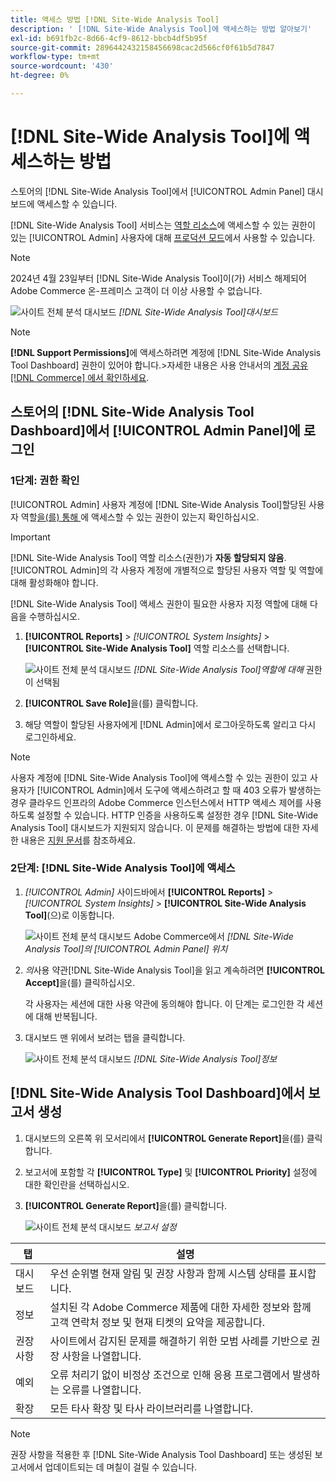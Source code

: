 ```yaml
---
title: 액세스 방법 [!DNL Site-Wide Analysis Tool]
description: ' [!DNL Site-Wide Analysis Tool]에 액세스하는 방법 알아보기'
exl-id: b691fb2c-8d66-4cf9-8612-bbcb4df5b95f
source-git-commit: 2896442432158456698cac2d566cf0f61b5d7847
workflow-type: tm+mt
source-wordcount: '430'
ht-degree: 0%

---
```


# [!DNL Site-Wide Analysis Tool]에 액세스하는 방법

스토어의 [!DNL Site-Wide Analysis Tool]에서 [!UICONTROL Admin Panel] 대시보드에 액세스할 수 있습니다.

[!DNL Site-Wide Analysis Tool] 서비스는 [역할 리소스](https://experienceleague.adobe.com/en/docs/commerce-admin/systems/tools/developer-tools#operation-modes)에 액세스할 수 있는 권한이 있는 [!UICONTROL Admin] 사용자에 대해 [프로덕션 모드](https://experienceleague.adobe.com/en/docs/commerce-admin/systems/user-accounts/permissions-user-roles)에서 사용할 수 있습니다.

>[!NOTE]
>
>2024년 4월 23일부터 [!DNL Site-Wide Analysis Tool]이(가) 서비스 해제되어 Adobe Commerce 온-프레미스 고객이 더 이상 사용할 수 없습니다.


![사이트 전체 분석 대시보드](../../assets/tools/site-wide-analysis-tool-dashboard.png)
*[!DNL Site-Wide Analysis Tool]대시보드*

>[!NOTE]
>
>**[!DNL Support Permissions]**&#x200B;에 액세스하려면 계정에 [!DNL Site-Wide Analysis Tool Dashboard] 권한이 있어야 합니다.
>&#x200B;>자세한 내용은 사용 안내서의 [계정 공유 [!DNL Commerce] 에서 확인하세요](https://experienceleague.adobe.com/docs/commerce-admin/start/commerce-account/commerce-account-share.html).

## 스토어의 [!DNL Site-Wide Analysis Tool Dashboard]에서 [!UICONTROL Admin Panel]에 로그인

### 1단계: 권한 확인

[!UICONTROL Admin] 사용자 계정에 [!DNL Site-Wide Analysis Tool]할당된 사용자 역할[을(를) 통해 ](https://experienceleague.adobe.com/en/docs/commerce-admin/systems/user-accounts/permissions-user-roles)에 액세스할 수 있는 권한이 있는지 확인하십시오.

>[!IMPORTANT]
>
>[!DNL Site-Wide Analysis Tool] 역할 리소스(권한)가 **자동 할당되지 않음**. [!UICONTROL Admin]의 각 사용자 계정에 개별적으로 할당된 사용자 역할 및 역할에 대해 활성화해야 합니다.

[!DNL Site-Wide Analysis Tool] 액세스 권한이 필요한 사용자 지정 역할에 대해 다음을 수행하십시오.

1. **[!UICONTROL Reports]** > *[!UICONTROL System Insights]* > **[!UICONTROL Site-Wide Analysis Tool]** 역할 리소스를 선택합니다.

   ![사이트 전체 분석 대시보드](../../assets/tools/swat-role-access.png)
   *[!DNL Site-Wide Analysis Tool]역할에 대해* 권한이 선택됨

1. **[!UICONTROL Save Role]**&#x200B;을(를) 클릭합니다.

1. 해당 역할이 할당된 사용자에게 [!DNL Admin]에서 로그아웃하도록 알리고 다시 로그인하세요.

>[!NOTE]
>
>사용자 계정에 [!DNL Site-Wide Analysis Tool]에 액세스할 수 있는 권한이 있고 사용자가 [!UICONTROL Admin]에서 도구에 액세스하려고 할 때 403 오류가 발생하는 경우 클라우드 인프라의 Adobe Commerce 인스턴스에서 HTTP 액세스 제어를 사용하도록 설정할 수 있습니다. HTTP 인증을 사용하도록 설정한 경우 [!DNL Site-Wide Analysis Tool] 대시보드가 지원되지 않습니다. 이 문제를 해결하는 방법에 대한 자세한 내용은 [지원 문서](https://experienceleague.adobe.com/en/docs/commerce-knowledge-base/kb/troubleshooting/miscellaneous/403-errors-when-accessing-site-wide-analysis-tool-on-magento)를 참조하세요.

### 2단계: [!DNL Site-Wide Analysis Tool]에 액세스

1. *[!UICONTROL Admin]* 사이드바에서 **[!UICONTROL Reports]** > *[!UICONTROL System Insights]* > **[!UICONTROL Site-Wide Analysis Tool]**(으)로 이동합니다.

   ![사이트 전체 분석 대시보드](../../assets/tools/ac-admin-panel-marked.jpg)
   Adobe Commerce에서 *[!DNL Site-Wide Analysis Tool]의 [!UICONTROL Admin Panel] 위치*

1. *의*&#x200B;사용 약관[!DNL Site-Wide Analysis Tool]을 읽고 계속하려면 **[!UICONTROL Accept]**&#x200B;을(를) 클릭하십시오.

   각 사용자는 세션에 대한 사용 약관에 동의해야 합니다. 이 단계는 로그인한 각 세션에 대해 반복됩니다.


1. 대시보드 맨 위에서 보려는 탭을 클릭합니다.

   ![사이트 전체 분석 대시보드](../../assets/tools/swat-information-tab.png)
   *[!DNL Site-Wide Analysis Tool]정보*

## [!DNL Site-Wide Analysis Tool Dashboard]에서 보고서 생성

1. 대시보드의 오른쪽 위 모서리에서 **[!UICONTROL Generate Report]**&#x200B;을(를) 클릭합니다.

1. 보고서에 포함할 각 **[!UICONTROL Type]** 및 **[!UICONTROL Priority]** 설정에 대한 확인란을 선택하십시오.

1. **[!UICONTROL Generate Report]**&#x200B;을(를) 클릭합니다.

   ![사이트 전체 분석 대시보드](../../assets/tools/swat-report-settings.png)
   *보고서 설정*

| 탭 | 설명 |
| --- | --- |
| 대시보드 | 우선 순위별 현재 알림 및 권장 사항과 함께 시스템 상태를 표시합니다. |
| 정보 | 설치된 각 Adobe Commerce 제품에 대한 자세한 정보와 함께 고객 연락처 정보 및 현재 티켓의 요약을 제공합니다. |
| 권장 사항 | 사이트에서 감지된 문제를 해결하기 위한 모범 사례를 기반으로 권장 사항을 나열합니다. |
| 예외 | 오류 처리기 없이 비정상 조건으로 인해 응용 프로그램에서 발생하는 오류를 나열합니다. |
| 확장 | 모든 타사 확장 및 타사 라이브러리를 나열합니다. |

>[!NOTE]
>
>권장 사항을 적용한 후 [!DNL Site-Wide Analysis Tool Dashboard] 또는 생성된 보고서에서 업데이트되는 데 며칠이 걸릴 수 있습니다.
